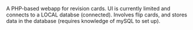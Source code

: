 A PHP-based webapp for revision cards. UI is currently limited and connects to a LOCAL databse (connected). Involves flip cards, and stores data in the database (requires knowledge of mySQL to set up).
